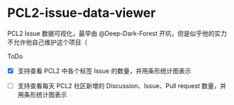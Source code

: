 # PCL2-issue-data-viewer
PCL2 Issue 数据可视化，最早由 @Deep-Dark-Forest 开坑，但是似乎他的实力不允许他自己维护这个项目（

ToDo

- [X] 支持查看 PCL2 中各个标签 Issue 的数量，并用条形统计图表示

- [ ] 支持查看每天 PCL2 社区新增的 Discussion、Issue、Pull request 数量，并用条形统计图表示
